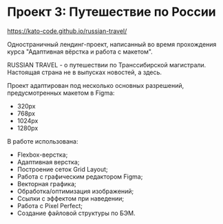 # Проект 3: Путешествие по России 

https://kato-code.github.io/russian-travel/

Одностраничный лендинг-проект, написанный во время прохождения курса "Адаптивная вёрстка и работа с макетом". 

RUSSIAN TRAVEL - о путешествии по Транссибирской магистрали. Настоящая страна не в выпусках новостей, а здесь.
 
Проект адаптирован под несколько основных разрешений, предусмотренных макетом в Figma: 
 * 320px 
 * 768px 
 * 1024px 
 * 1280px 


В работе использована:

- Flexbox-верстка;
- Адаптивная верстка;
- Построение сеток Grid Layout;
- Работа с графическим редактором Figma;
- Векторная графика;
- Обработка/оптимизация изображений;
- Ссылки с эффектом при наведении;
- Работа с Pixel Perfect;
- Создание файловой структуры по БЭМ.

 
